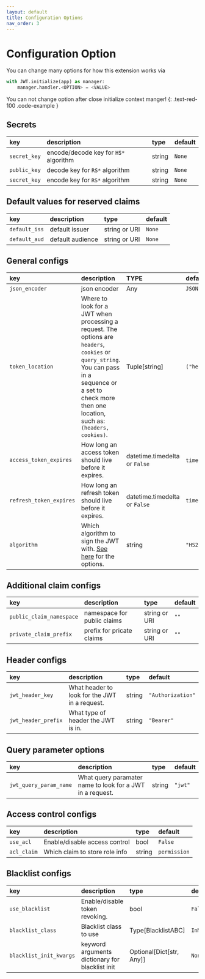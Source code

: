 ```yaml
---
layout: default
title: Configuration Options
nav_order: 3
---
```


# Configuration Option

You can change many options for how this extension works via

```python
with JWT.initialize(app) as manager:
    manager.handler.<OPTION> = <VALUE>
```

You can not change option after close initialize context manger!
{: .text-red-100 .code-example }

## Secrets

| key          | description                           | type   | default |
|:-------------|:--------------------------------------|:-------|:--------|
| `secret_key` | encode/decode key for `HS*` algorithm | string | `None`  |
| `public_key` | decode key for `RS*` algorithm        | string | `None`  |
| `secret_key` | encode key for `RS*` algorithm        | string | `None`  |

## Default values for reserved claims

| key           | description      | type          | default |
|:--------------|:-----------------|:--------------|:--------|
| `default_iss` | default issuer   | string or URI | `None`  |
| `default_aud` | default audience | string or URI | `None`  |

## General configs

| key                     | description                                                                                                                                                                                                    | TYPE                          | default                 |
|:------------------------|:---------------------------------------------------------------------------------------------------------------------------------------------------------------------------------------------------------------|:------------------------------|:------------------------|
| `json_encoder`          | json encoder                                                                                                                                                                                                   | Any                           | `JSONEncoder`           |
| `token_location`        | Where to look for a JWT when processing a request. The options are `headers`, `cookies` or `query_string`. You can pass in a sequence or a set to check more then one location, such as: `(headers, cookies)`. | Tuple[string]                 | `("header",)`           |
| `access_token_expires`  | How long an access token should live before it expires.                                                                                                                                                        | datetime.timedelta or `False` | `timedelta(minutes=15`) |
| `refresh_token_expires` | How long an refresh token should live before it expires.                                                                                                                                                       | datetime.timedelta or `False` | `timedelta(days=30) `   |
| `algorithm`             | Which algorithm to sign the JWT with. [See here](https://pyjwt.readthedocs.io/en/latest/algorithms.html) for the options.                                                                                      | string                        | `"HS256" `              |


## Additional claim configs

| key                      | description                 | type          | default |
|:-------------------------|:----------------------------|:--------------|:--------|
| `public_claim_namespace` | namespace for public claims | string or URI | `""`    |
| `private_claim_prefix`   | prefix for pricate claims   | string or URI | `""`    |

## Header configs

| key                 | description                                   | type   | default           |
|:--------------------|:----------------------------------------------|:-------|:------------------|
| `jwt_header_key`    | What header to look for the JWT in a request. | string | `"Authorization"` |
| `jwt_header_prefix` | What type of header the JWT is in.            | string | `"Bearer"`        |

## Query parameter options

| key                    | description                                               | type   | default |
|:-----------------------|:----------------------------------------------------------|:-------|:--------|
| `jwt_query_param_name` | What query paramater name to look for a JWT in a request. | string | `"jwt"` |

## Access control configs

| key         | description                    | type   | default      |
|:------------|:-------------------------------|:-------|:-------------|
| `use_acl`   | Enable/disable access control  | bool   | `False`      |
| `acl_claim` | Which claim to store role info | string | `permission` |

## Blacklist configs

| key                     | description                                     | type                     | default             |
|:------------------------|:------------------------------------------------|:-------------------------|:--------------------|
| `use_blacklist`         | Enable/disable token revoking.                  | bool                     | `False`             |
| `blacklist_class`       | Blacklist class to use                          | Type[BlacklistABC]       | `InMemoryBlacklist` |
| `blacklist_init_kwargs` | keyword arguments dictionary for blacklist init | Optional[Dict[str, Any]] | `None`              |